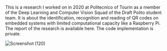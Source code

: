 This is a research I worked on in 2020 at Politecnico of Tourin as a member of the Deep Learning and Computer Vision Squad of the Draft Polito student team. It is about the identification, recognition and reading of QR codes on embedded systems with limited computational capacity like a Raspberry Pi. The report of the research is available here. The code implementation is private.

![Screenshot (120)](https://user-images.githubusercontent.com/43376899/110774576-3ef96300-825e-11eb-867d-f325867d5475.png)
